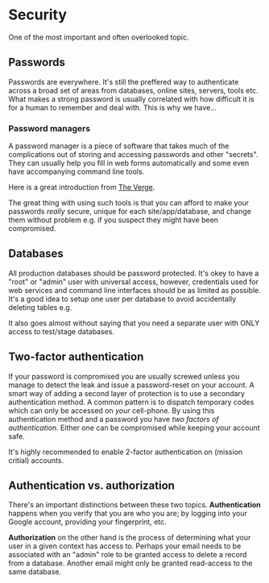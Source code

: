 # Security

One of the most important and often overlooked topic.

## Passwords

Passwords are everywhere. It's still the preffered way to authenticate across a broad set of areas from databases, online sites, servers, tools etc. What makes a strong password is usually correlated with how difficult it is for a human to remember and deal with. This is why we have...

### Password managers

A password manager is a piece of software that takes much of the complications out of storing and accessing passwords and other "secrets". They can usually help you fill in web forms automatically and some even have accompanying command line tools.

Here is a great introduction from [The Verge](https://www.youtube.com/watch?v=Q0GeMSFGIgI&feature=share).

The great thing with using such tools is that you can afford to make your passwords _really_ secure, unique for each site/app/database, and change them without problem e.g. if you suspect they might have been compromised.

## Databases

All production databases should be password protected. It's okey to have a "root" or "admin" user with universal access, however, credentials used for web services and command line interfaces should be as limited as possible. It's a good idea to setup one user per database to avoid accidentally deleting tables e.g.

It also goes almost without saying that you need a separate user with ONLY access to test/stage databases.

## Two-factor authentication

If your password is compromised you are usually screwed unless you manage to detect the leak and issue a password-reset on your account. A smart way of adding a second layer of protection is to use a secondary authentication method. A common pattern is to dispatch temporary codes which can only be accessed on _your_ cell-phone. By using this authentication method and a password you have _two factors of authentication_. Either one can be compromised while keeping your account safe.

It's highly recommended to enable 2-factor authentication on (mission critial) accounts.

## Authentication vs. authorization

There's an important distinctions between these two topics. **Authentication** happens when you verify that you are who you are; by logging into your Google account, providing your fingerprint, etc.

**Authorization** on the other hand is the process of determining what your user in a given context has access to. Perhaps your email needs to be associated with an "admin" role to be granted access to delete a record from a database. Another email might only be granted read-access to the same database.

